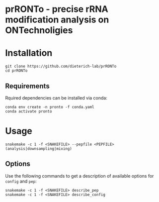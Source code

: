 prRONTo - precise rRNA modification analysis on ONTechnoligies
=============================================================

# Installation
```
git clone https://github.com/dieterich-lab/prRONTo
cd prRONTo
```
## Requirements
Rquired dependencies can be installed via conda:
```
conda env create -n pronto -f conda.yaml
conda activate pronto
```

# Usage
```
snakemake -c 1 -f <SNAKEFILE> --pepfile <PEPFILE> (analysis|downsampling|mixing)
```

## Options
Use the following commands to get a description of available options for `config` and `pep`:
```
snakemake -c 1 -f <SNAKEFILE> describe_pep
snakemake -c 1 -f <SNAKEFILE> describe_config
```

